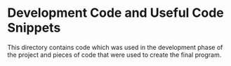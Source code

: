 # Development Code and Useful Code Snippets
This directory contains code which was used in the development phase of the project and pieces of code that were used to create the final program.
